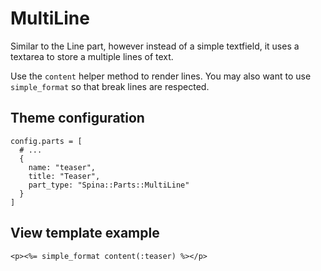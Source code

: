 # MultiLine

Similar to the Line part, however instead of a simple textfield, it uses a textarea to store a multiple lines of text.

Use the `content` helper method to render lines. You may also want to use `simple_format` so that break lines are respected.

## Theme configuration

```
config.parts = [
  # ...
  {
    name: "teaser",
    title: "Teaser",
    part_type: "Spina::Parts::MultiLine"
  }
]
```

## View template example
```
<p><%= simple_format content(:teaser) %></p>
```
